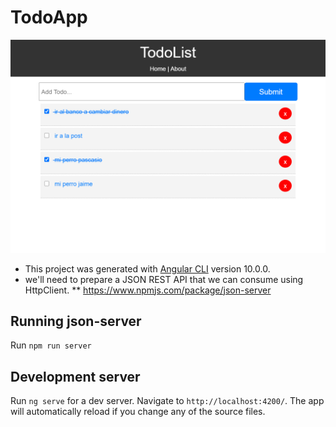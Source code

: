 # TodoApp
![image](todo3.png)
* This project was generated with [Angular CLI](https://github.com/angular/angular-cli) version 10.0.0.
* we'll need to prepare a JSON REST API that we can consume using HttpClient.
** https://www.npmjs.com/package/json-server
## Running json-server
Run `npm run server`

## Development server

Run `ng serve` for a dev server. Navigate to `http://localhost:4200/`. The app will automatically reload if you change any of the source files.
